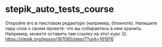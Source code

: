 # stepik_auto_tests_course
Откройте его в текстовом редакторе (например, блокноте). Напишите пару слов о своем проекте: что вы собираетесь в нем хранить. Например, можете оставить там ссылку на этот курс 😉.  
https://stepik.org/lesson/187065/step/7?unit=161976